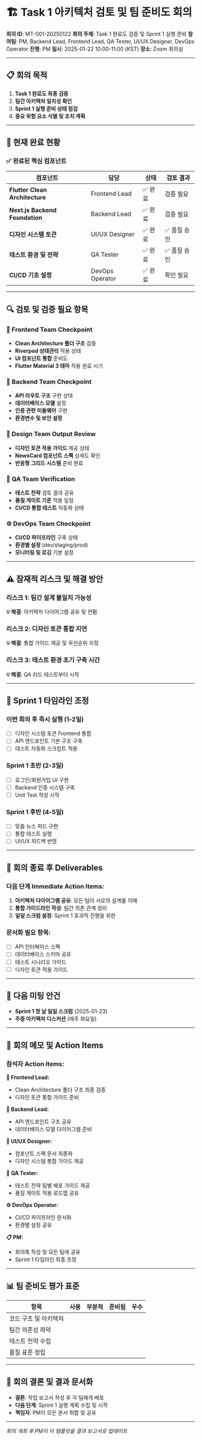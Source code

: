 # 🏗️ Task 1 아키텍처 검토 및 팀 준비도 회의

**회의 ID**: MT-001-20250122
**회의 주제**: Task 1 완료도 검증 및 Sprint 1 실행 준비
**참여팀**: PM, Backend Lead, Frontend Lead, QA Tester, UI/UX Designer, DevOps Operator
**진행**: PM
**일시**: 2025-01-22 10:00-11:00 (KST)
**장소**: Zoom 회의실

---

## 📋 회의 목적

1. **Task 1 완료도 최종 검증**
2. **팀간 아키텍처 일치성 확인**
3. **Sprint 1 실행 준비 상태 점검**
4. **중요 위험 요소 식별 및 조치 계획**

---

## 🚀 현재 완료 현황

### ✅ 완료된 핵심 컴포넌트
| 컴포넌트 | 담당 | 상태 | 검토 결과 |
|-----------|------|------|----------|
| **Flutter Clean Architecture** | Frontend Lead | ✅ 완료 | 검증 필요 |
| **Next.js Backend Foundation** | Backend Lead | ✅ 완료 | 검증 필요 |
| **디자인 시스템 토큰** | UI/UX Designer | ✅ 완료 | ✅ 품질 승인 |
| **테스트 환경 및 전략** | QA Tester | ✅ 완료 | ✅ 품질 승인 |
| **CI/CD 기초 설정** | DevOps Operator | ✅ 완료 | 확인 필요 |

---

## 🔍 검토 및 검증 필요 항목

### 📱 Frontend Team Checkpoint
- **Clean Architecture 폴더 구조** 검증
- **Riverpod 상태관리** 적용 상태
- **UI 컴포넌트 통합** 준비도
- **Flutter Material 3 테마** 적용 완료 시기

### 🔧 Backend Team Checkpoint
- **API 라우트 구조** 구현 상태
- **데이터베이스 모델** 설정
- **인증 관련 미들웨어** 구현
- **환경변수 및 보안 설정**

### 🎨 Design Team Output Review
- **디자인 토큰 적용 가이드** 제공 상태
- **NewsCard 컴포넌트 스펙** 상세도 확인
- **반응형 그리드 시스템** 준비 완료

### 🧪 QA Team Verification
- **테스트 전략** 검토 결과 공유
- **품질 게이트 기준** 적용 일정
- **CI/CD 통합 테스트** 자동화 상태

### ⚙️ DevOps Team Checkpoint
- **CI/CD 파이프라인** 구축 상태
- **환경별 설정** (dev/staging/prod)
- **모니터링 및 로깅** 기본 설정

---

## ⚠️ 잠재적 리스크 및 해결 방안

### 리스크 1: 팀간 설계 불일치 가능성
**💡 해결**: 아키텍처 다이어그램 공유 및 컨펌

### 리스크 2: 디자인 토큰 통합 지연
**💡 해결**: 통합 가이드 제공 및 우선순위 지정

### 리스크 3: 테스트 환경 초기 구축 시간
**💡 해결**: QA 리드 테스트부터 시작

---

## 📅 Sprint 1 타임라인 조정

### 이번 회의 후 즉시 실행 (1-2일)
- [ ] 디자인 시스템 토큰 Frontend 통합
- [ ] API 엔드포인트 기본 구조 구축
- [ ] 테스트 자동화 스크립트 적용

### Sprint 1 초반 (2-3일)
- [ ] 로그인/회원가입 UI 구현
- [ ] Backend 인증 시스템 구축
- [ ] Unit Test 작성 시작

### Sprint 1 후반 (4-5일)
- [ ] 맞춤 뉴스 피드 구현
- [ ] 통합 테스트 실행
- [ ] UI/UX 피드백 반영

---

## 🎯 회의 종료 후 Deliverables

### 다음 단계 Immediate Action Items:
1. **아키텍처 다이어그램 공유**: 모든 팀이 서로의 설계를 이해
2. **통합 가이드라인 작성**: 팀간 의존 관계 정리
3. **일일 스크럼 설정**: Sprint 1 효과적 진행을 위한

### 문서화 필요 항목:
- [ ] API 인터페이스 스펙
- [ ] 데이터베이스 스키마 공유
- [ ] 테스트 시나리오 가이드
- [ ] 디자인 토큰 적용 가이드

---

## 🚪 다음 미팅 안건

- **Sprint 1 첫 날 일일 스크럼** (2025-01-23)
- **주중 아키텍처 디스커션** (매주 화요일)

---

## 📝 회의 메모 및 Action Items

### 참석자 Action Items:

**🎯 Frontend Lead:**
- Clean Architecture 폴더 구조 최종 검증
- 디자인 토큰 통합 가이드 준비

**🔧 Backend Lead:**
- API 엔드포인트 구조 공유
- 데이터베이스 모델 다이어그램 준비

**🎨 UI/UX Designer:**
- 컴포넌트 스펙 문서 최종화
- 디자인 시스템 통합 가이드 제공

**🧪 QA Tester:**
- 테스트 전략 팀별 배포 가이드 제공
- 품질 게이트 적용 로드맵 공유

**⚙️ DevOps Operator:**
- CI/CD 파이프라인 문서화
- 환경별 설정 공유

**📋 PM:**
- 회의록 작성 및 모든 팀에 공유
- Sprint 1 타임라인 최종 조정

---

## 📊 팀 준비도 평가 표준

| 항목 | 사용 | 부분적 | 준비됨 | 우수 |
|------|------|--------|--------|------|
| 코드 구조 및 아키텍처 |  |  |  |  |
| 팀간 의존성 파악 |  |  |  |  |
| 테스트 전략 수립 |  |  |  |  |
| 품질 표준 정립 |  |  |  |  |

---

## 🏁 회의 결론 및 결과 문서화

- **결론**: 작업 보고서 작성 후 각 팀에게 배포
- **다음 단계**: Sprint 1 실행 계획 수립 및 시작
- **책임자**: PM이 모든 문서 취합 및 공유

---

*회의 개최 후 PM이 이 템플릿을 결과 보고서로 업데이트*